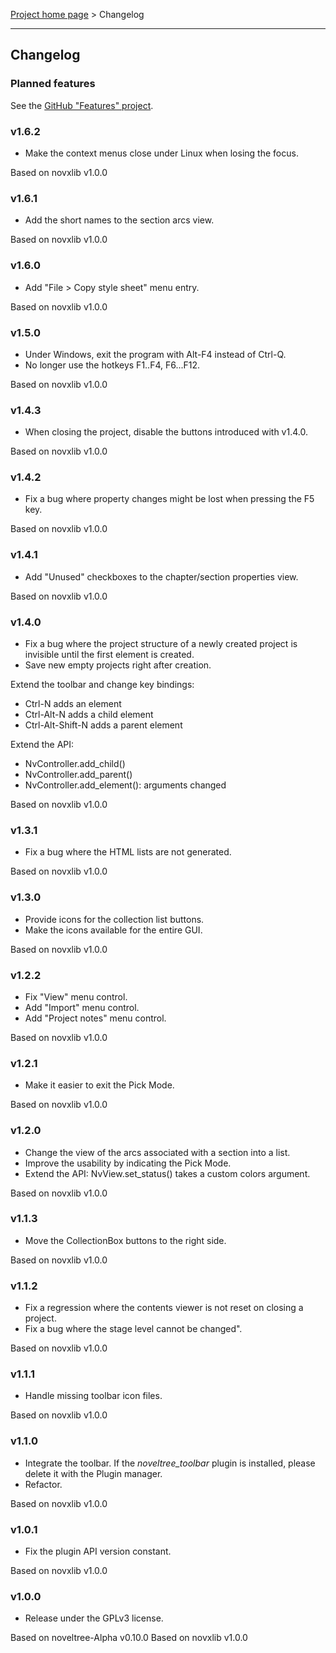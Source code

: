[Project home page](index) > Changelog

------------------------------------------------------------------------

## Changelog

### Planned features

See the [GitHub "Features" project](https://github.com/users/peter88213/projects/14).

### v1.6.2

- Make the context menus close under Linux when losing the focus.

Based on novxlib v1.0.0

### v1.6.1

- Add the short names to the section arcs view.

Based on novxlib v1.0.0

### v1.6.0

- Add "File > Copy style sheet" menu entry.

Based on novxlib v1.0.0

### v1.5.0

- Under Windows, exit the program with Alt-F4 instead of Ctrl-Q.
- No longer use the hotkeys F1..F4, F6...F12.

Based on novxlib v1.0.0

### v1.4.3

- When closing the project, disable the buttons introduced with v1.4.0.

Based on novxlib v1.0.0

### v1.4.2

- Fix a bug where property changes might be lost when pressing the F5 key.

Based on novxlib v1.0.0

### v1.4.1

- Add "Unused" checkboxes to the chapter/section properties view.

Based on novxlib v1.0.0

### v1.4.0

- Fix a bug where the project structure of a newly created project is invisible until the first element is created.
- Save new empty projects right after creation.

Extend the toolbar and change key bindings:

- Ctrl-N adds an element
- Ctrl-Alt-N adds a child element
- Ctrl-Alt-Shift-N adds a parent element

Extend the API:
- NvController.add_child()
- NvController.add_parent()
- NvController.add_element(): arguments changed

Based on novxlib v1.0.0

### v1.3.1

- Fix a bug where the HTML lists are not generated.

Based on novxlib v1.0.0

### v1.3.0

- Provide icons for the collection list buttons.
- Make the icons available for the entire GUI.

Based on novxlib v1.0.0

### v1.2.2

- Fix "View" menu control.
- Add "Import" menu control.
- Add "Project notes" menu control.

Based on novxlib v1.0.0

### v1.2.1

- Make it easier to exit the Pick Mode.

Based on novxlib v1.0.0

### v1.2.0

- Change the view of the arcs associated with a section into a list.
- Improve the usability by indicating the Pick Mode.
- Extend the API: NvView.set_status() takes a custom colors argument.

Based on novxlib v1.0.0

### v1.1.3

- Move the CollectionBox buttons to the right side.

Based on novxlib v1.0.0

### v1.1.2

- Fix a regression where the contents viewer is not reset on closing a project.
- Fix a bug where the stage level cannot be changed".

Based on novxlib v1.0.0

### v1.1.1

- Handle missing toolbar icon files.

Based on novxlib v1.0.0

### v1.1.0

- Integrate the toolbar. 
  If the *noveltree_toolbar* plugin is installed, please delete it with the Plugin manager.
- Refactor.

Based on novxlib v1.0.0

### v1.0.1

- Fix the plugin API version constant.

Based on novxlib v1.0.0

### v1.0.0

- Release under the GPLv3 license.

Based on noveltree-Alpha v0.10.0
Based on novxlib v1.0.0
